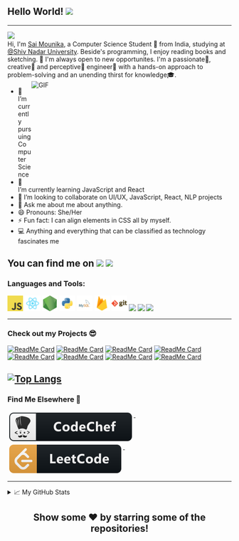 
 ## Hello World!  <img src="https://github.com/sciencepal/sciencepal/blob/master/assets/Hi.gif" width="29px">
 ---
 ![](https://visitor-badge.glitch.me/badge?page_id=mounika2000.mounika2000)
 <br>
Hi, I'm [Sai Mounika](https://drive.google.com/file/d/18Sr2JZ2GO2cp-1MlP31LjCRocte0XNlj/view?usp=sharing), a Computer Science Student 🚀 from India, studying at [@Shiv Nadar University](https://snu.edu.in/). Beside's programming, I enjoy reading books and sketching. 🎨 I'm always open to new opportunites. I'm a passionate🥇, creative🎨 and perceptive🔭 engineer🔧 with a hands-on approach to problem-solving and an unending thirst for knowledge🎓.
<br>
<img align="right" alt="GIF" src="https://media.giphy.com/media/L1R1tvI9svkIWwpVYr/giphy.gif?raw=true" width="450" height="220" /> 

- 🔭 I’m currently pursuing Computer Science
- 🌱 I’m currently learning JavaScript and React
- 👯 I’m looking to collaborate on UI/UX, JavaScript, React, NLP projects
- 💬 Ask me about me about anything.
- 😄 Pronouns: She/Her
- ⚡ Fun fact: I can align elements in CSS all by myself.
- 💻 Anything and everything that can be classified as technology fascinates me

You can find me on
[<img src="https://img.icons8.com/color/48/000000/linkedin.png" width="3.5%"/>](https://www.linkedin.com/in/peteti-sai-mounika-b2312b189/) 
<a href="mailto:peteti.mouni@gmail.com"> <img src="https://img.icons8.com/fluent/48/000000/gmail.png" width="3.5%"/> </a>
---
### Languages and Tools: 

<code><img height="35" src="https://raw.githubusercontent.com/github/explore/80688e429a7d4ef2fca1e82350fe8e3517d3494d/topics/javascript/javascript.png"></code>
<code><img height="35" src="https://raw.githubusercontent.com/github/explore/80688e429a7d4ef2fca1e82350fe8e3517d3494d/topics/react/react.png"></code>
<code><img height="35" src="https://raw.githubusercontent.com/github/explore/80688e429a7d4ef2fca1e82350fe8e3517d3494d/topics/nodejs/nodejs.png"></code>
<code><img height="35" src="https://raw.githubusercontent.com/github/explore/80688e429a7d4ef2fca1e82350fe8e3517d3494d/topics/python/python.png"></code>
<code><img height="35" src="https://raw.githubusercontent.com/github/explore/80688e429a7d4ef2fca1e82350fe8e3517d3494d/topics/mysql/mysql.png"></code>
<code><img height="35" src="https://raw.githubusercontent.com/github/explore/80688e429a7d4ef2fca1e82350fe8e3517d3494d/topics/firebase/firebase.png"></code>
<code><img height="35" src="https://raw.githubusercontent.com/github/explore/80688e429a7d4ef2fca1e82350fe8e3517d3494d/topics/git/git.png"></code>
<code><img height="35" src="https://sdtimes.com/wp-content/uploads/2019/03/jW4dnFtA_400x400.jpg"></code>
<code><img height="35" src="https://upload.wikimedia.org/wikipedia/commons/thumb/8/80/HTML5_logo_resized.svg/1200px-HTML5_logo_resized.svg.png"></code>
<code><img height="35" src="https://upload.wikimedia.org/wikipedia/commons/thumb/3/3d/CSS.3.svg/730px-CSS.3.svg.png"></code>

---

<!--![](https://img.shields.io/badge/<WORD_ON_LEFT>-<WORD_ON_RIGHT>-informational?style=flat&logo=<LOGO_NAME>&logoColor=white&color=2bbc8a) -->

### Check out my Projects 😎
[![ReadMe Card](https://github-readme-stats.vercel.app/api/pin/?username=mounika2000&repo=Local_MarketPlace-React-JS&theme=vision-friendly-dark)](https://github.com/mounika2000/Local_MarketPlace-React-JS)
[![ReadMe Card](https://github-readme-stats.vercel.app/api/pin/?username=mounika2000&repo=Hypothesis-Testing_Textual-Entailment&theme=vision-friendly-dark)](https://github.com/mounika2000/Hypothesis-Testing_Textual-Entailment)
[![ReadMe Card](https://github-readme-stats.vercel.app/api/pin/?username=mounika2000&repo=Cards&theme=vision-friendly-dark)](https://github.com/mounika2000/Cards)
[![ReadMe Card](https://github-readme-stats.vercel.app/api/pin/?username=mounika2000&repo=Classification-of-EMails&theme=vision-friendly-dark)](https://github.com/mounika2000/Classification-of-EMails)
[![ReadMe Card](https://github-readme-stats.vercel.app/api/pin/?username=mounika2000&repo=Sudoku-Solver&theme=vision-friendly-dark)](https://github.com/mounika2000/Sudoku-Solver)
[![ReadMe Card](https://github-readme-stats.vercel.app/api/pin/?username=mounika2000&repo=Text-Editor-Using-Java&theme=vision-friendly-dark)](https://github.com/mounika2000/Text-Editor-Using-Java)
[![ReadMe Card](https://github-readme-stats.vercel.app/api/pin/?username=mounika2000&repo=Product-Service-ChatBot&theme=vision-friendly-dark)](https://github.com/mounika2000/Product-Service-ChatBot)
[![ReadMe Card](https://github-readme-stats.vercel.app/api/pin/?username=mounika2000&repo=Face-Mask-Detection&theme=vision-friendly-dark)](https://github.com/mounika2000/Face-Mask-Detection)

[![Top Langs](https://github-readme-stats.vercel.app/api/top-langs/?username=mounika2000&layout=compact&theme=vision-friendly-dark)](https://github.com/mounika2000/Hypothesis-Testing_Textual-Entailment)
---
### Find Me Elsewhere 📢
<p align="left">
          <a href="https://www.codechef.com/users/mounika2000">
    <img src="https://raw.githubusercontent.com/AbhishekMaira10/AbhishekMaira10/master/Resources/svg/codechef.svg" alt="codechef" style="vertical-align:top; margin:4px">
  </a>&nbsp;&nbsp;&nbsp;
  
  <a href="https://leetcode.com/sp996/">
    <img src="https://raw.githubusercontent.com/AbhishekMaira10/AbhishekMaira10/master/Resources/svg/leetcode.svg" alt="leetcode" style="vertical-align:top; margin:4px">
  </a>&nbsp;&nbsp;&nbsp;
          </p>



---

<details>
<summary>📈 My GitHub Stats</summary>

<p align="center"> <img src="https://github-readme-stats.vercel.app/api?username=mounika2000&show_icons=truee&theme=gotham" alt="mounika2000" />

</details>
<div align="center">

## Show some ❤️ by starring some of the repositories!
</div>



